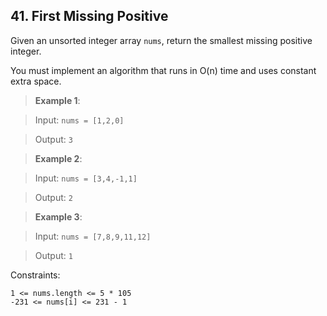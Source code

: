 ## 41. First Missing Positive

Given an unsorted integer array `nums`, return the smallest missing positive integer.

You must implement an algorithm that runs in O(n) time and uses constant extra space.

 

>**Example 1**:

>Input: `nums = [1,2,0]`

>Output: `3`

>**Example 2**:

>Input: `nums = [3,4,-1,1]`

>Output: `2`


>**Example 3**:

>Input: `nums = [7,8,9,11,12]`

>Output: `1`
 

Constraints:

`1 <= nums.length <= 5 * 105`\
`-231 <= nums[i] <= 231 - 1`